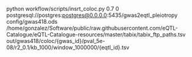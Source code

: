 python workflow/scripts/insrt_coloc.py 0.7 0  postgresql://postgres:postgres@0.0.0.0:5435/gwas2eqtl_pleiotropy config/gwas418.ods /home/gonzalez/Software/public/raw.githubusercontent.com/eQTL-Catalogue/eQTL-Catalogue-resources/master/tabix/tabix_ftp_paths.tsv out/gwas418/coloc/{gwas_id}/pval_5e-08/r2_0.1/kb_1000/window_1000000/{eqtl_id}.tsv